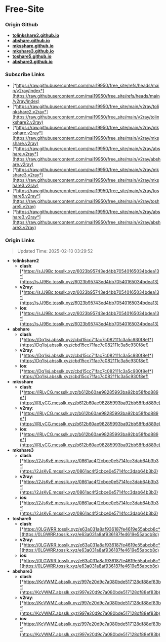 # Free-Site

### Origin Github

- [**tolinkshare2.github.io**](https://github.com/tolinkshare2/tolinkshare2.github.io)
- [**abshare.github.io**](https://github.com/abshare/abshare.github.io)
- [**mksshare.github.io**](https://github.com/mksshare/mksshare.github.io)
- [**mkshare3.github.io**](https://github.com/mkshare3/mkshare3.github.io)
- [**toshare5.github.io**](https://github.com/toshare5/toshare5.github.io)
- [**abshare3.github.io**](https://github.com/abshare3/abshare3.github.io)

### Subscribe Links

- [*https://raw.githubusercontent.com/mai19950/free_site/refs/heads/main/v2ray/index*](https://raw.githubusercontent.com/mai19950/free_site/refs/heads/main/v2ray/index)
- [*https://raw.githubusercontent.com/mai19950/free_site/main/v2ray/tolinkshare2.v2ray*](https://raw.githubusercontent.com/mai19950/free_site/main/v2ray/tolinkshare2.v2ray)
- [*https://raw.githubusercontent.com/mai19950/free_site/main/v2ray/mksshare.v2ray*](https://raw.githubusercontent.com/mai19950/free_site/main/v2ray/mksshare.v2ray)
- [*https://raw.githubusercontent.com/mai19950/free_site/main/v2ray/abshare.v2ray*](https://raw.githubusercontent.com/mai19950/free_site/main/v2ray/abshare.v2ray)
- [*https://raw.githubusercontent.com/mai19950/free_site/main/v2ray/mkshare3.v2ray*](https://raw.githubusercontent.com/mai19950/free_site/main/v2ray/mkshare3.v2ray)
- [*https://raw.githubusercontent.com/mai19950/free_site/main/v2ray/toshare5.v2ray*](https://raw.githubusercontent.com/mai19950/free_site/main/v2ray/toshare5.v2ray)
- [*https://raw.githubusercontent.com/mai19950/free_site/main/v2ray/abshare3.v2ray*](https://raw.githubusercontent.com/mai19950/free_site/main/v2ray/abshare3.v2ray)

### Origin Links

> Updated Time: 2025-02-10 03:29:52

- **tolinkshare2**
  - **clash**: [*https://sJJ9Bc.tosslk.xyz/6023b95743ed4bb70540165034bdea13*](https://sJJ9Bc.tosslk.xyz/6023b95743ed4bb70540165034bdea13)
  - **v2ray**: [*https://sJJ9Bc.tosslk.xyz/6023b95743ed4bb70540165034bdea13*](https://sJJ9Bc.tosslk.xyz/6023b95743ed4bb70540165034bdea13)
  - **ios**: [*https://sJJ9Bc.tosslk.xyz/6023b95743ed4bb70540165034bdea13*](https://sJJ9Bc.tosslk.xyz/6023b95743ed4bb70540165034bdea13)
- **abshare**
  - **clash**: [*https://Dq1isj.absslk.xyz/cbd15cc71fac7c082111c3a5c930f8ef*](https://Dq1isj.absslk.xyz/cbd15cc71fac7c082111c3a5c930f8ef)
  - **v2ray**: [*https://Dq1isj.absslk.xyz/cbd15cc71fac7c082111c3a5c930f8ef*](https://Dq1isj.absslk.xyz/cbd15cc71fac7c082111c3a5c930f8ef)
  - **ios**: [*https://Dq1isj.absslk.xyz/cbd15cc71fac7c082111c3a5c930f8ef*](https://Dq1isj.absslk.xyz/cbd15cc71fac7c082111c3a5c930f8ef)
- **mksshare**
  - **clash**: [*https://lRLyCG.mcsslk.xyz/b612b60ae98285993ba92bb58fbd889e*](https://lRLyCG.mcsslk.xyz/b612b60ae98285993ba92bb58fbd889e)
  - **v2ray**: [*https://lRLyCG.mcsslk.xyz/b612b60ae98285993ba92bb58fbd889e*](https://lRLyCG.mcsslk.xyz/b612b60ae98285993ba92bb58fbd889e)
  - **ios**: [*https://lRLyCG.mcsslk.xyz/b612b60ae98285993ba92bb58fbd889e*](https://lRLyCG.mcsslk.xyz/b612b60ae98285993ba92bb58fbd889e)
- **mkshare3**
  - **clash**: [*https://2JsKvE.mcsslk.xyz/0861ac4f2cbce0e5714fcc3dab64b3b3*](https://2JsKvE.mcsslk.xyz/0861ac4f2cbce0e5714fcc3dab64b3b3)
  - **v2ray**: [*https://2JsKvE.mcsslk.xyz/0861ac4f2cbce0e5714fcc3dab64b3b3*](https://2JsKvE.mcsslk.xyz/0861ac4f2cbce0e5714fcc3dab64b3b3)
  - **ios**: [*https://2JsKvE.mcsslk.xyz/0861ac4f2cbce0e5714fcc3dab64b3b3*](https://2JsKvE.mcsslk.xyz/0861ac4f2cbce0e5714fcc3dab64b3b3)
- **toshare5**
  - **clash**: [*https://0LGWRR.tosslk.xyz/e63a031a8af936187fe4619e55abcb8c*](https://0LGWRR.tosslk.xyz/e63a031a8af936187fe4619e55abcb8c)
  - **v2ray**: [*https://0LGWRR.tosslk.xyz/e63a031a8af936187fe4619e55abcb8c*](https://0LGWRR.tosslk.xyz/e63a031a8af936187fe4619e55abcb8c)
  - **ios**: [*https://0LGWRR.tosslk.xyz/e63a031a8af936187fe4619e55abcb8c*](https://0LGWRR.tosslk.xyz/e63a031a8af936187fe4619e55abcb8c)
- **abshare3**
  - **clash**: [*https://KcVWMZ.absslk.xyz/997e20d9c7a080bde517128df88ef83b*](https://KcVWMZ.absslk.xyz/997e20d9c7a080bde517128df88ef83b)
  - **v2ray**: [*https://KcVWMZ.absslk.xyz/997e20d9c7a080bde517128df88ef83b*](https://KcVWMZ.absslk.xyz/997e20d9c7a080bde517128df88ef83b)
  - **ios**: [*https://KcVWMZ.absslk.xyz/997e20d9c7a080bde517128df88ef83b*](https://KcVWMZ.absslk.xyz/997e20d9c7a080bde517128df88ef83b)
